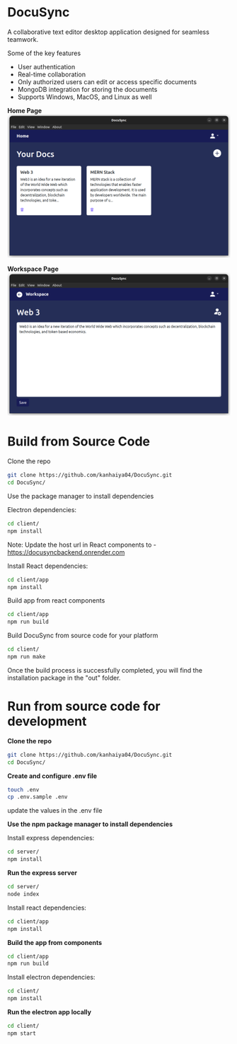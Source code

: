 # DocuSync

A collaborative text editor desktop application designed for seamless teamwork.

Some of the key features

- User authentication
- Real-time collaboration
- Only authorized users can edit or access specific documents
- MongoDB integration for storing the documents
- Supports Windows, MacOS, and Linux as well

**Home Page**
![home page](./img/Home.png)

**Workspace Page**
![Workspace Page](./img/Workspace.png)

# Build from Source Code

Clone the repo

```bash
git clone https://github.com/kanhaiya04/DocuSync.git
cd DocuSync/
```

Use the package manager to install dependencies

Electron dependencies:

```bash
cd client/
npm install
```

Note: Update the host url in React components to - https://docusyncbackend.onrender.com

Install React dependencies:

```bash
cd client/app
npm install
```

Build app from react components

```bash
cd client/app
npm run build
```

Build DocuSync from source code for your platform

```bash
cd client/
npm run make
```

Once the build process is successfully completed, you will find the installation package in the "out" folder.

# Run from source code for development

**Clone the repo**

```bash
git clone https://github.com/kanhaiya04/DocuSync.git
cd DocuSync/
```

**Create and configure .env file**

```bash
touch .env
cp .env.sample .env
```

update the values in the .env file

**Use the npm package manager to install dependencies**

Install express dependencies:

```bash
cd server/
npm install
```

**Run the express server**

```bash
cd server/
node index
```

Install react dependencies:

```bash
cd client/app
npm install
```

**Build the app from components**

```bash
cd client/app
npm run build
```

Install electron dependencies:

```bash
cd client/
npm install
```

**Run the electron app locally**

```bash
cd client/
npm start
```
